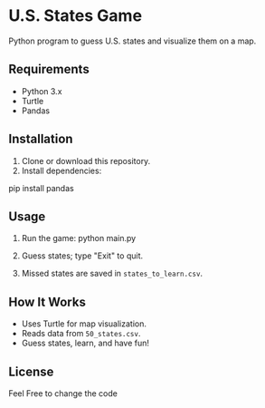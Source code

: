 # U.S. States Game

Python program to guess U.S. states and visualize them on a map.

## Requirements

- Python 3.x
- Turtle
- Pandas

## Installation

1. Clone or download this repository.
2. Install dependencies:

pip install pandas

## Usage

1. Run the game:
   python main.py

2. Guess states; type "Exit" to quit.
3. Missed states are saved in `states_to_learn.csv`.

## How It Works

- Uses Turtle for map visualization.
- Reads data from `50_states.csv`.
- Guess states, learn, and have fun!

## License

Feel Free to change the code
